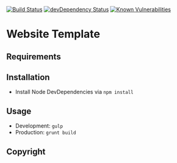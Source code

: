 [![Build Status](https://travis-ci.org/marcobiedermann/website-boilerplate.svg)](https://travis-ci.org/marcobiedermann/website-boilerplate)
[![devDependency Status](https://david-dm.org/marcobiedermann/website-boilerplate/dev-status.svg)](https://david-dm.org/marcobiedermann/website-boilerplate#info=devDependencies)
[![Known Vulnerabilities](https://snyk.io/test/github/marcobiedermann/website-boilerplate/badge.svg)](https://snyk.io/test/github/marcobiedermann/website-boilerplate)

# Website Template

## Requirements

## Installation
* Install Node DevDependencies via `npm install`

## Usage
* Development: `gulp`
* Production: `grunt build`

## Copyright
